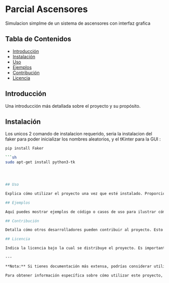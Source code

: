 # Parcial Ascensores

Simulacion simplme de un sistema de ascensores con interfaz grafica

## Tabla de Contenidos

- [Introducción](#introducción)
- [Instalación](#instalación)
- [Uso](#uso)
- [Ejemplos](#ejemplos)
- [Contribución](#contribución)
- [Licencia](#licencia)

## Introducción

Una introducción más detallada sobre el proyecto y su propósito.

## Instalación

Los unicos 2 comando de instalacion requerido, seria la instalacion del faker para poder inicializar los nombres aleatorios, y el tKinter para la GUI :

```sh
pip install Faker

```sh
sudo apt-get install python3-tk




## Uso

Explica cómo utilizar el proyecto una vez que esté instalado. Proporciona ejemplos de uso y describe las funcionalidades clave.

## Ejemplos

Aquí puedes mostrar ejemplos de código o casos de uso para ilustrar cómo utilizar el proyecto en situaciones reales.

## Contribución

Detalla cómo otros desarrolladores pueden contribuir al proyecto. Esto podría incluir información sobre cómo clonar el repositorio, proponer mejoras y enviar solicitudes de extracción.

## Licencia

Indica la licencia bajo la cual se distribuye el proyecto. Es importante proporcionar claridad sobre cómo otros pueden utilizar y modificar tu código.

---

**Nota:** Si tienes documentación más extensa, podrías considerar utilizar herramientas de generación de documentación como Sphinx para crear documentación detallada a partir de tus comentarios en el código.

Para obtener información específica sobre cómo utilizar este proyecto, consulta [la documentación completa](enlace a la documentación si existe).

